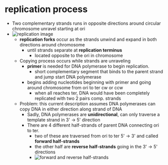 # replication process
- Two complementary strands runs in opposite directions around circular chromosome unravel starting at ori
- ![replication image](http://bioinformaticsalgorithms.com/images/Replication/naive_replication.png "from stepik.org replication image")
    - **replication forks** occur as the strands unwind and expand in both directions around chromosome
        - until strands separate at **replication terminus**
            - located opposite to the ori in chromosome
    - Copying process occurs while strands are unraveling
        - **primer** is needed for DNA polymerase to begin replication.
            - short complementary segment that binds to the parent strand and jump start DNA polymerase
        - begins adding nucleotides beginning with primer and going around chromosome from ori to ter cw or ccw
            - when all reaches ter, DNA would have been completely replicated with two 2 pairs comp. strands
    - Problem: this current description assumes DNA polymerases can copy DNA in either direction along strand of DNA
        - Sadly, DNA polymerases are **unidirectional**, can only traverse a template strand in 3' -> 5' direction
        - There are 4 different half-strands of parent DNA connecting ori to ter.
            - two of these are traversed from ori to ter 5' -> 3' and called **forward half-strands**
            - the other half are **reverse half-strands** going in the 3' -> 5' directions
            - ![forward and reverse half-strands](http://bioinformaticsalgorithms.com/images/Replication/half_strands.png "from stepik.org")
